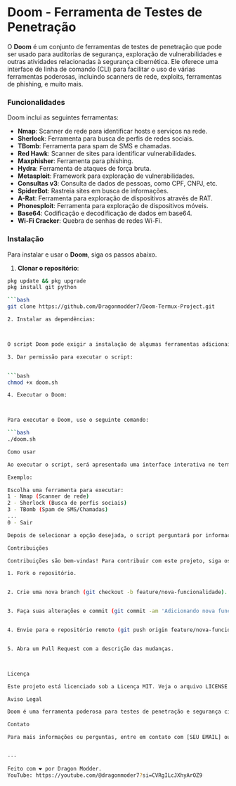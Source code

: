 # Doom - Ferramenta de Testes de Penetração

O **Doom** é um conjunto de ferramentas de testes de penetração que pode ser usado para auditorias de segurança, exploração de vulnerabilidades e outras atividades relacionadas à segurança cibernética. Ele oferece uma interface de linha de comando (CLI) para facilitar o uso de várias ferramentas poderosas, incluindo scanners de rede, exploits, ferramentas de phishing, e muito mais.

### Funcionalidades

Doom inclui as seguintes ferramentas:

- **Nmap**: Scanner de rede para identificar hosts e serviços na rede.
- **Sherlock**: Ferramenta para busca de perfis de redes sociais.
- **TBomb**: Ferramenta para spam de SMS e chamadas.
- **Red Hawk**: Scanner de sites para identificar vulnerabilidades.
- **Maxphisher**: Ferramenta para phishing.
- **Hydra**: Ferramenta de ataques de força bruta.
- **Metasploit**: Framework para exploração de vulnerabilidades.
- **Consultas v3**: Consulta de dados de pessoas, como CPF, CNPJ, etc.
- **SpiderBot**: Rastreia sites em busca de informações.
- **A-Rat**: Ferramenta para exploração de dispositivos através de RAT.
- **Phonesploit**: Ferramenta para exploração de dispositivos móveis.
- **Base64**: Codificação e decodificação de dados em base64.
- **Wi-Fi Cracker**: Quebra de senhas de redes Wi-Fi.

### Instalação

Para instalar e usar o **Doom**, siga os passos abaixo.

1. **Clonar o repositório**:

```bash
pkg update && pkg upgrade
pkg install git python

```bash
git clone https://github.com/Dragonmodder7/Doom-Termux-Project.git

2. Instalar as dependências:



O script Doom pode exigir a instalação de algumas ferramentas adicionais. O script verifica e instala automaticamente as dependências, mas você também pode instalar manualmente o que for necessário.

3. Dar permissão para executar o script:


```bash
chmod +x doom.sh

4. Executar o Doom:



Para executar o Doom, use o seguinte comando:

```bash
./doom.sh

Como usar

Ao executar o script, será apresentada uma interface interativa no terminal com várias opções de ferramentas. Escolha o número correspondente à ferramenta que deseja usar e siga as instruções.

Exemplo:

Escolha uma ferramenta para executar:
1 - Nmap (Scanner de rede)
2 - Sherlock (Busca de perfis sociais)
3 - TBomb (Spam de SMS/Chamadas)
...
0 - Sair

Depois de selecionar a opção desejada, o script perguntará por informações adicionais, como IP, nome de usuário, ou número de telefone, dependendo da ferramenta.

Contribuições

Contribuições são bem-vindas! Para contribuir com este projeto, siga os seguintes passos:

1. Fork o repositório.


2. Crie uma nova branch (git checkout -b feature/nova-funcionalidade).


3. Faça suas alterações e commit (git commit -am 'Adicionando nova funcionalidade').


4. Envie para o repositório remoto (git push origin feature/nova-funcionalidade).


5. Abra um Pull Request com a descrição das mudanças.



Licença

Este projeto está licenciado sob a Licença MIT. Veja o arquivo LICENSE para mais detalhes.

Aviso Legal

Doom é uma ferramenta poderosa para testes de penetração e segurança cibernética. USE COM RESPONSABILIDADE. O uso desta ferramenta para atividades ilegais é estritamente proibido. Não nos responsabilizamos por qualquer dano ou uso indevido das ferramentas fornecidas neste repositório.

Contato

Para mais informações ou perguntas, entre em contato com [SEU EMAIL] ou abra uma issue no repositório.


---

Feito com ❤️ por Dragon Modder.
YouTube: https://youtube.com/@dragonmoder7?si=CVRgILcJXhyArOZ9